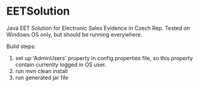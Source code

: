 # EETSolution
Java EET Solution for Electronic Sales Evidence in Czech Rep. Tested on Windows OS only, but should be running everywhere.

Build steps:
1. set up 'AdminUsers' property in config.properties file, so this property contain currently logged in OS user.
2. run mvn clean install
3. run generated jar file



